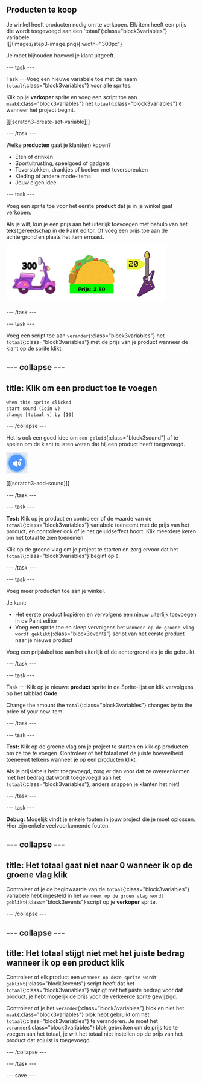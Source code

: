 ## Producten te koop

<div style="display: flex; flex-wrap: wrap">
<div style="flex-basis: 200px; flex-grow: 1; margin-right: 15px;">
Je winkel heeft producten nodig om te verkopen. Elk item heeft een prijs die wordt toegevoegd aan een 'totaal'{:class="block3variables"} variabele.
</div>
<div>
![](images/step3-image.png){:width="300px"}
</div>
</div>

Je moet bijhouden hoeveel je klant uitgeeft.

--- task ---

Task ---Voeg een nieuwe variabele toe met de naam `totaal`{:class="block3variables"} voor alle sprites.

Klik op je **verkoper** sprite en voeg een script toe aan `maak`{:class="block3variables"} het `totaal`{:class="block3variables"} `0` wanneer het project begint.

[[[scratch3-create-set-variable]]]

--- /task ---

Welke **producten** gaat je klant(en) kopen?
+ Eten of drinken
+ Sportuitrusting, speelgoed of gadgets
+ Toverstokken, drankjes of boeken met toverspreuken
+ Kleding of andere mode-items
+ Jouw eigen idee

--- task ---

Voeg een sprite toe voor het eerste **product** dat je in je winkel gaat verkopen.

Als je wilt, kun je een prijs aan het uiterlijk toevoegen met behulp van het tekstgereedschap in de Paint editor. Of voeg een prijs toe aan de achtergrond en plaats het item ernaast.

![Voorbeelden van producten met bedragen ernaast geschreven.](images/item-amounts.png)

--- /task ---

--- task ---

Voeg een script toe aan `verander`{:class="block3variables"} het `totaal`{:class="block3variables"} met de prijs van je product wanneer de klant op de sprite klikt.

--- collapse ---
---
title: Klik om een product toe te voegen
---

```blocks3
when this sprite clicked
start sound (Coin v)
change [totaal v] by [10]
```

--- /collapse ---

Het is ook een goed idee om `een geluid`{:class="block3sound"} af te spelen om de klant te laten weten dat hij een product heeft toegevoegd.

![Het pictogram geluid toevoegen](images/add-sound.png)

[[[scratch3-add-sound]]]

--- /task ---

--- task ---

**Test:** Klik op je product en controleer of de waarde van de `totaal`{:class="block3variables"} variabele toeneemt met de prijs van het product, en controleer ook of je het geluidseffect hoort. Klik meerdere keren om het totaal te zien toenemen.

Klik op de groene vlag om je project te starten en zorg ervoor dat het `totaal`{:class="block3variables"} begint op `0`.

--- /task ---

--- task ---

Voeg meer producten toe aan je winkel.

Je kunt:
+ Het eerste product kopiëren en vervolgens een nieuw uiterlijk toevoegen in de Paint editor
+ Voeg een sprite toe en sleep vervolgens het `wanneer op de groene vlag wordt geklikt`{:class="block3events"} script van het eerste product naar je nieuwe product

Voeg een prijslabel toe aan het uiterlijk of de achtergrond als je die gebruikt.

--- /task ---

--- task ---

Task ---Klik op je nieuwe **product** sprite in de Sprite-lijst en klik vervolgens op het tabblad **Code**.

Change the amount the `total`{:class="block3variables"} changes by to the price of your new item.

--- /task ---

--- task ---

**Test:** Klik op de groene vlag om je project te starten en klik op producten om ze toe te voegen. Controleer of het totaal met de juiste hoeveelheid toeneemt telkens wanneer je op een producten klikt.

Als je prijslabels hebt toegevoegd, zorg er dan voor dat ze overeenkomen met het bedrag dat wordt toegevoegd aan het `totaal`{:class="block3variables"}, anders snappen je klanten het niet!

--- /task ---

--- task ---

**Debug:** Mogelijk vindt je enkele fouten in jouw project die je moet oplossen. Hier zijn enkele veelvoorkomende fouten.

--- collapse ---
---
title: Het totaal gaat niet naar 0 wanneer ik op de groene vlag klik
---

Controleer of je de beginwaarde van de `totaal`{:class="block3variables"} variabele hebt ingesteld in het `wanneer op de groen vlag wordt geklikt`{:class="block3events"} script op je **verkoper** sprite.

--- /collapse ---

--- collapse ---
---
title: Het totaal stijgt niet met het juiste bedrag wanneer ik op een product klik
---

Controleer of elk product een `wanneer op deze sprite wordt geklikt`{:class="block3events"} script heeft dat het `totaal`{:class="block3variables"} wijzigt met het juiste bedrag voor dat product; je hebt mogelijk de prijs voor de verkeerde sprite gewijzigd.

Controleer of je het `verander`{:class="block3variables"} blok en niet het `maak`{:class="block3variables"} blok hebt gebruikt om het `totaal`{:class="block3variables"} te veranderen. Je moet het `verander`{:class="block3variables"} blok gebruiken om de prijs toe te voegen aan het totaal, je wilt het totaal niet instellen op de prijs van het product dat zojuist is toegevoegd.

--- /collapse ---

--- /task ---

--- save ---
